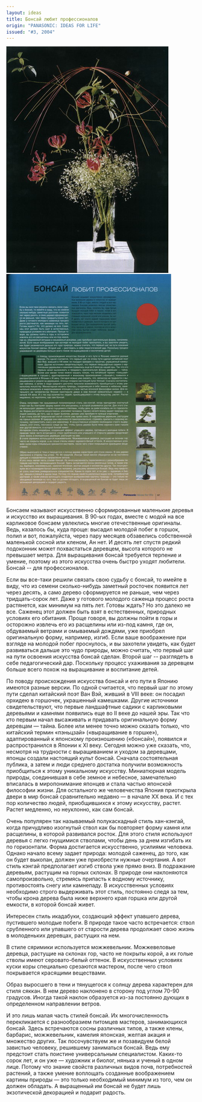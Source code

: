 ```yaml
---
layout: ideas
title: Бонсай любит профессионалов
origin: "PANASONIC: IDEAS FOR LIFE"
issued: "#3, 2004"
---
```

![](/assets/img/papers/haiku/14.jpg)
![](/assets/img/papers/haiku/15.jpg)

Бонсаем называют искусственно сформированные маленькие деревья и искусство их выращивания. В 90-ых годах, вместе с модой на все карликовое бонсаем увлеклись многие отечественные оригиналы. Ведь, казалось бы, куда проще: высадил молодой побег в горшок, полил и вот, пожалуйста, через пару месяцев обзавелись собственной маленькой сосной или кленом, Ан нет. И десять лет спустя редкий подоконник может похвастаться деревцем, высота которого не превышает метра. Для выращивания бонсай требуется терпение и умение, поэтому из этого искусства очень быстро уходят любители. Бонсай -- для профессионалов. 

Если вы все-таки решили связать свою судьбу с бонсай, то имейте в виду, что из семени сколько-нибудь заметный росточек появится лет через десять, а само дерево сформируется не раньше, чем через тридцать-сорок лет. Даже у готового молодого саженца процесс роста растянется, как минимум на пять лет. Готовы ждать? Но это далеко не все. Саженец этот должен быть взят в естественных, природных условиях его обитания. Проще говоря, вы должны пойти в горы и осторожно извлечь его из расщелины или из-под камня, где он, обдуваемый ветрами и омываемый дождями, уже приобрел оригинальную форму, например, изгиб. Если ваше воображение при взгляде на молодой побег проснулось, и вы захотели увидеть, как будет развиваться дальше это чудо природы, можно считать, что первый шаг на пути освоения искусства бонсай сделан. Второй шаг -- разглядеть в себе педагогический дар. Поскольку процесс ухаживания за деревцем больше всего похож на выращивание и воспитание детей. 

По поводу происхождения искусства бонсай и его пути в Японию имеются разные версии. По одной считается, что первый шаг по этому пути сделал китайский поэт Ван Вэй, живший в VIII веке: он посадил орхидею в горшочек, украшенный камешками. Другие источники свидетельствуют, что первые ландшафтные садики с карликовыми деревьями и камнями появились еще во II веке до нашей эры. Так что кто первым начал высаживать и придавать оригинальную форму деревцам — тайна. Более или менее точно можно сказать только, что китайский термин «пэньцзай» («выращивание в горшке»), адаптированный к японскому произношению («бонсай»), появился и распространился в Японии к XI веку. Сегодня можно уже сказать, что, несмотря на трудности с выращиванием и уходом за деревцами, японцы создали настоящий культ бонсай. Сначала состоятельная публика, а затем и люди среднего достатка получили возможность приобщиться к этому уникальному искусству. Миниатюрная модель природы, соединившая в себе земное и небесное, замечательно вписалась в миропонимание японцев и стала частью японской философии жизни. Для остального же человечества Япония приоткрыла двери в мир бонсай сравнительно недавно — в начале XX века. И с тех пор количество людей, приобщившихся к этому искусству, растет. Растет медленно, но неуклонно, как сам бонсай. 

Очень популярен так называемый полукаскадный стиль хан-кэнгай, когда причудливо изогнутый ствол как бы повторяет форму камня или расщелины, в которой развивался росток. Для этого стиля используют деревья с легко гнущимися стволами, чтобы день за днем изгибать их по горизонтали. Форма достигается искусственно, усилиями человека. Однако начало всему задает природа: молодой саженец, до того, как он будет выкопан, должен уже приобрести нужные очертания. А вот стиль кэнгай предполагает изгиб ствола уже прямо вниз. В подражание деревьям, растущим на горных склонах. В природе они наклоняются самопроизвольно, стремясь припасть к водному источнику, противостоять снегу или камнепаду. В искусственных условиях необходимо строго выдерживать этот стиль, постоянно следя за тем, чтобы крона дерева была ниже верхнего края горшка или другой емкости, в которой бонсай живет. 

Интересен стиль икадабуки, создающий эффект упавшего дерева, пустившего молодые побеги. В природе такое часто встречается: ствол срубленного или упавшего от старости дерева продолжает свою жизнь в молоденьких деревцах, растущих на нем. 

В стиле сяримики используется можжевельник. Можжевеловые деревца, растущие на склонах гор, часто не покрыты корой, а их голые стволы имеют серовато-белый оттенок. В искусственных условиях куски коры специально срезаются мастером, после чего ствол покрывается красящими веществами. 

Образ выросшего в тени и тянущегося к солнцу дерева характерен для стиля сяккан. В нем дерево наклонено в сторону под углом 70-90 градусов. Иногда такой наклон образуется из-за постоянно дующих в определенном направлении ветров. 

И это лишь малая часть стилей бонсай. Их многочисленность перекликается с разнообразием питомцев мастеров, занимающихся бонсай. Здесь встречаются сосны различных типов, а также клены, барбарис, можжевельник, камелия японская, желтая акация и множество других. Так посочувствуем же и позавидуем белой завистью человеку, решившему заниматься бонсай. Ведь ему предстоит стать поистине универсальным специалистом. Каких-то сорок лет, и он уже — художник и биолог, нянька и ученый в одном лице. Потому что знание свойств различных видов почв, потребностей растений, а также умение воплощать созданные воображением картины природы — это только необходимый минимум из того, чем он должен обладать. А выращенный им бонсай не будет лишь экзотической декорацией и подарит радость. 
